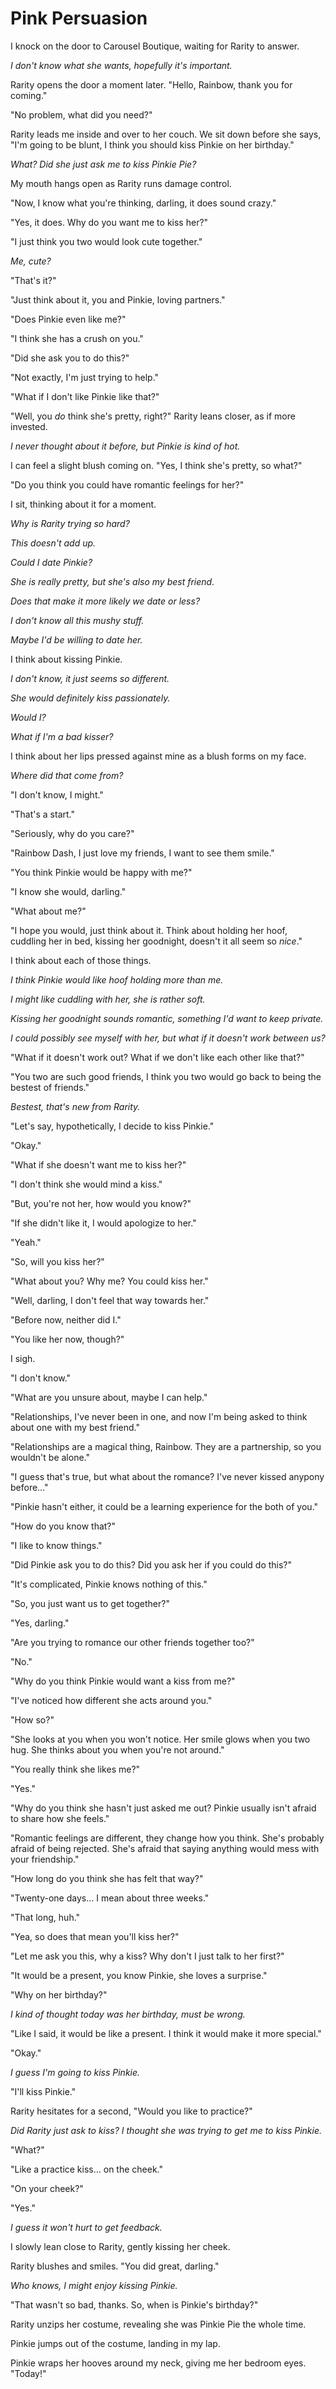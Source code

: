 # Pink Persuasion

I knock on the door to Carousel Boutique, waiting for Rarity to answer.

*I don't know what she wants, hopefully it's important.*

Rarity opens the door a moment later. "Hello, Rainbow, thank you for coming."

"No problem, what did you need?"

Rarity leads me inside and over to her couch. We sit down before she says, "I'm going to be blunt, I think you should kiss Pinkie on her birthday."

*What? Did she just ask me to kiss Pinkie Pie?*

My mouth hangs open as Rarity runs damage control.

"Now, I know what you're thinking, darling, it does sound crazy."

"Yes, it does. Why do you want me to kiss her?"

"I just think you two would look cute together."

*Me, cute?*

"That's it?"

"Just think about it, you and Pinkie, loving partners."

"Does Pinkie even like me?"

"I think she has a crush on you."

"Did she ask you to do this?"

"Not exactly, I'm just trying to help."

"What if I don't like Pinkie like that?"

"Well, you *do* think she's pretty, right?" Rarity leans closer, as if more invested.

*I never thought about it before, but Pinkie is kind of hot.*

I can feel a slight blush coming on. "Yes, I think she's pretty, so what?"

"Do you think you could have romantic feelings for her?"

I sit, thinking about it for a moment.

*Why is Rarity trying so hard?*

*This doesn't add up.*

*Could I date Pinkie?*

*She is really pretty, but she's also my best friend.*

*Does that make it more likely we date or less?*

*I don't know all this mushy stuff.*

*Maybe I'd be willing to date her.*

I think about kissing Pinkie.

*I don't know, it just seems so different.*

*She would definitely kiss passionately.*

*Would I?*

*What if I'm a bad kisser?*

I think about her lips pressed against mine as a blush forms on my face.

*Where did that come from?*

"I don't know, I might."

"That's a start."

"Seriously, why do you care?"

"Rainbow Dash, I just love my friends, I want to see them smile."

"You think Pinkie would be happy with me?"

"I know she would, darling."

"What about me?"

"I hope you would, just think about it. Think about holding her hoof, cuddling her in bed, kissing her goodnight, doesn't it all seem so *nice*."

I think about each of those things.

*I think Pinkie would like hoof holding more than me.*

*I might like cuddling with her, she is rather soft.*

*Kissing her goodnight sounds romantic, something I'd want to keep private.*

*I could possibly see myself with her, but what if it doesn't work between us?*

"What if it doesn't work out? What if we don't like each other like that?"

"You two are such good friends, I think you two would go back to being the bestest of friends."

*Bestest, that's new from Rarity.*

"Let's say, hypothetically, I decide to kiss Pinkie."

"Okay."

"What if she doesn't want me to kiss her?"

"I don't think she would mind a kiss."

"But, you're not her, how would you know?"

"If she didn't like it, I would apologize to her."

"Yeah."

"So, will you kiss her?"

"What about you? Why me? You could kiss her."

"Well, darling, I don't feel that way towards her."

"Before now, neither did I."

"You like her now, though?"

I sigh.

"I don't know."

"What are you unsure about, maybe I can help."

"Relationships, I've never been in one, and now I'm being asked to think about one with my best friend."

"Relationships are a magical thing, Rainbow. They are a partnership, so you wouldn't be alone."

"I guess that's true, but what about the romance? I've never kissed anypony before…"

"Pinkie hasn't either, it could be a learning experience for the both of you."

"How do you know that?"

"I like to know things."

"Did Pinkie ask you to do this? Did you ask her if you could do this?"

"It's complicated, Pinkie knows nothing of this."

"So, you just want us to get together?"

"Yes, darling."

"Are you trying to romance our other friends together too?"

"No."

"Why do you think Pinkie would want a kiss from me?"

"I've noticed how different she acts around you."

"How so?"

"She looks at you when you won't notice. Her smile glows when you two hug. She thinks about you when you're not around."

"You really think she likes me?"

"Yes."

"Why do you think she hasn't just asked me out? Pinkie usually isn't afraid to share how she feels."

"Romantic feelings are different, they change how you think. She's probably afraid of being rejected. She's afraid that saying anything would mess with your friendship."

"How long do you think she has felt that way?"

"Twenty-one days… I mean about three weeks."

"That long, huh."

"Yea, so does that mean you'll kiss her?"

"Let me ask you this, why a kiss? Why don't I just talk to her first?"

"It would be a present, you know Pinkie, she loves a surprise."

"Why on her birthday?"

*I kind of thought today was her birthday, must be wrong.*

"Like I said, it would be like a present. I think it would make it more special."

"Okay."

*I guess I'm going to kiss Pinkie.*

"I'll kiss Pinkie."

Rarity hesitates for a second, "Would you like to practice?"

*Did Rarity just ask to kiss? I thought she was trying to get me to kiss Pinkie.*

"What?"

"Like a practice kiss… on the cheek."

"On your cheek?"

"Yes."

*I guess it won't hurt to get feedback.*

I slowly lean close to Rarity, gently kissing her cheek.

Rarity blushes and smiles. "You did great, darling."

*Who knows, I might enjoy kissing Pinkie.*

"That wasn't so bad, thanks. So, when is Pinkie's birthday?"

Rarity unzips her costume, revealing she was Pinkie Pie the whole time.

Pinkie jumps out of the costume, landing in my lap.

Pinkie wraps her hooves around my neck, giving me her bedroom eyes. "Today!"
